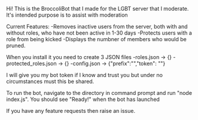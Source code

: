 Hi! This is the BroccoliBot that I made for the LGBT server that I moderate. It's intended purpose is to assist with moderation

Current Features: 
	-Removes inactive users from the server, both with and without roles, who have not been active in 1-30 days
	-Protects users with a role from being kicked 
	-Displays the numbner of members who would be pruned. 

When you install it you need to create 3 JSON files 
	-roles.json  -> {}
	-protected_roles.json -> {}
	-config.json -> {"prefix":"<your desired command prefix>","token": "<bot token from discord developer site>"}

I will give you my bot token if I know and trust you but under no circumstances must this be shared. 

To run the bot, navigate to the directory in command prompt and run "node index.js". You should see "Ready!" when the bot has launched 

If you have any feature requests then raise an issue. 